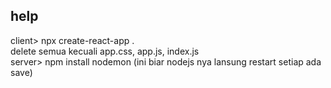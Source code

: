 ## help

client> npx create-react-app .\
delete semua kecuali app.css, app.js, index.js\
server> npm install nodemon (ini biar nodejs nya lansung restart setiap ada save)

